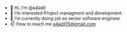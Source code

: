 - 👋 Hi, I’m @a4adil
- 👀 I’m interested Project managment and development
- 🌱 I’m currently doing job as senior software engineer
- 📫 How to reach me a4adil15@gmail.com

<!---
a4adil/a4adil is a ✨ special ✨ repository because its `README.md` (this file) appears on your GitHub profile.
You can click the Preview link to take a look at your changes.
--->
